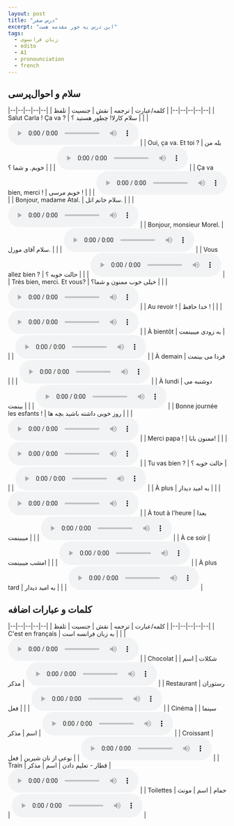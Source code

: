 ```yaml
---
layout: post
title: "درس صفر"
excerpt: "این درس یه جور مقدمه هست"
tags: 
  - زبان فرانسوی
  - edito
  - A1
  - pronounciation
  - french
---
```


## سلام و احوال‌پرسی


|--|--|--|--|--|
| کلمه/عبارت | ترجمه | نقش | جنسیت | تلفظ |
|--|--|--|--|--|
| Salut Carla ! Ça va ? | سلام کارلا! چطور هستید ؟ |   |   | <audio controls><source src="https://github.com/arm-on/arm-on.github.io/raw/master/assets/audio/1704834059P7405472-salutcarlaçava.mp3" type="audio/mpeg"></audio> |
| Oui, ça va. Et toi ? | بله من خوبم. و شما ؟ |   |   | <audio controls><source src="https://github.com/arm-on/arm-on.github.io/raw/master/assets/audio/1704834063P3401852-ouiçavaettoi.mp3" type="audio/mpeg"></audio> |
| Ça va bien, merci ! | خوبم مرسی ! |   |   | <audio controls><source src="https://github.com/arm-on/arm-on.github.io/raw/master/assets/audio/1704834066P708597-çavabienmerci.mp3" type="audio/mpeg"></audio> |
| Bonjour, madame Atal. | سلام خانم اتل. |   |   | <audio controls><source src="https://github.com/arm-on/arm-on.github.io/raw/master/assets/audio/1704834070P078238-bonjourmadameatal.mp3" type="audio/mpeg"></audio> |
| Bonjour, monsieur Morel. | سلام آقای مورل. |   |   | <audio controls><source src="https://github.com/arm-on/arm-on.github.io/raw/master/assets/audio/1704834073P844081-bonjourmonsieurmorel.mp3" type="audio/mpeg"></audio> |
| Vous allez bien ? | حالت خوبه ؟ |   |   | <audio controls><source src="https://github.com/arm-on/arm-on.github.io/raw/master/assets/audio/1704834078P007479-vousallezbien.mp3" type="audio/mpeg"></audio> |
| Très bien, merci. Et vous? | خیلی خوب ممنون و شما؟ |   |   | <audio controls><source src="https://github.com/arm-on/arm-on.github.io/raw/master/assets/audio/1704834082P405555-trèsbienmercietvous.mp3" type="audio/mpeg"></audio> |
| Au revoir ! | خدا حافظ ! |   |   | <audio controls><source src="https://github.com/arm-on/arm-on.github.io/raw/master/assets/audio/1704834086P0279481-aurevoir.mp3" type="audio/mpeg"></audio> |
| À bientôt | به زودی میبینمت |   |   | <audio controls><source src="https://github.com/arm-on/arm-on.github.io/raw/master/assets/audio/1704834089P7703009-àbientôt.mp3" type="audio/mpeg"></audio> |
| À demain | فردا می بینمت |   |   | <audio controls><source src="https://github.com/arm-on/arm-on.github.io/raw/master/assets/audio/1704834099P771157-àdemain.mp3" type="audio/mpeg"></audio> |
| À lundi | دوشنبه می بینمت |   |   | <audio controls><source src="https://github.com/arm-on/arm-on.github.io/raw/master/assets/audio/1704834102P8289971-àlundi.mp3" type="audio/mpeg"></audio> |
| Bonne journée les esfants ! | روز خوبی داشته باشید بچه ها |   |   | <audio controls><source src="https://github.com/arm-on/arm-on.github.io/raw/master/assets/audio/1704834105P93052-bonnejournéelesesfants.mp3" type="audio/mpeg"></audio> |
| Merci papa ! | ممنون بابا! |   |   | <audio controls><source src="https://github.com/arm-on/arm-on.github.io/raw/master/assets/audio/1704834111P584905-mercipapa.mp3" type="audio/mpeg"></audio> |
| Tu vas bien ? | حالت خوبه ؟ |   |   | <audio controls><source src="https://github.com/arm-on/arm-on.github.io/raw/master/assets/audio/1704834115P0580502-tuvasbien.mp3" type="audio/mpeg"></audio> |
| À plus | به امید دیدار |   |   | <audio controls><source src="https://github.com/arm-on/arm-on.github.io/raw/master/assets/audio/1704834119P002433-àplus.mp3" type="audio/mpeg"></audio> |
| À tout à l'heure | بعدا میبینمت |   |   | <audio controls><source src="https://github.com/arm-on/arm-on.github.io/raw/master/assets/audio/1704834122P346292-àtoutàlheure.mp3" type="audio/mpeg"></audio> |
| À ce soir | امشب میبینمت |   |   | <audio controls><source src="https://github.com/arm-on/arm-on.github.io/raw/master/assets/audio/1704834126P513793-àcesoir.mp3" type="audio/mpeg"></audio> |
| À plus tard | به امید دیدار |   |   | <audio controls><source src="https://github.com/arm-on/arm-on.github.io/raw/master/assets/audio/1704834130P577933-àplustard.mp3" type="audio/mpeg"></audio> |


## کلمات و عبارات اضافه

|--|--|--|--|--|
| کلمه/عبارت | ترجمه | نقش | جنسیت | تلفظ |
|--|--|--|--|--|
| C'est en français | به زبان فرانسه است |   |   | <audio controls><source src="https://github.com/arm-on/arm-on.github.io/raw/master/assets/audio/1704831784P4921112-c'estenfrançais.mp3" type="audio/mpeg"></audio> |
| Chocolat | شکلات | اسم | مذکر | <audio controls><source src="https://github.com/arm-on/arm-on.github.io/raw/master/assets/audio/1704831786P18332-chocolat.mp3" type="audio/mpeg"></audio> |
| Restaurant | رستوران | فعل |   | <audio controls><source src="https://github.com/arm-on/arm-on.github.io/raw/master/assets/audio/1704831790P120511-restaurant.mp3" type="audio/mpeg"></audio> |
| Cinéma | سینما | اسم | مذکر | <audio controls><source src="https://github.com/arm-on/arm-on.github.io/raw/master/assets/audio/1704831793P3274162-cinéma.mp3" type="audio/mpeg"></audio> |
| Croissant | نوعی از نان شیرین | فعل |   | <audio controls><source src="https://github.com/arm-on/arm-on.github.io/raw/master/assets/audio/1704831796P227092-croissant.mp3" type="audio/mpeg"></audio> |
| Train | قطار - تعلیم دادن | اسم | مذکر | <audio controls><source src="https://github.com/arm-on/arm-on.github.io/raw/master/assets/audio/1704831813P144705-train.mp3" type="audio/mpeg"></audio> |
| Toilettes | حمام | اسم | مونث | <audio controls><source src="https://github.com/arm-on/arm-on.github.io/raw/master/assets/audio/1704831815P591707-toilettes.mp3" type="audio/mpeg"></audio> |